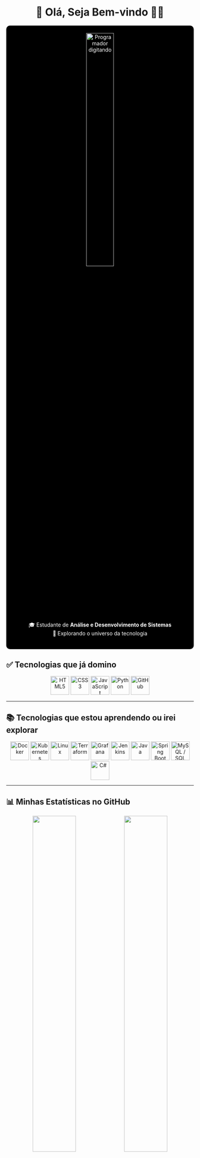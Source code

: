 <h1 align="center">🚀 Olá, Seja Bem-vindo 👨‍🚀</h1>

<div align="center" style="background-color:#000000; color:#ffffff; padding:20px; border-radius:10px;">
  <img src="https://media.giphy.com/media/qgQUggAC3Pfv687qPC/giphy.gif" alt="Programador digitando" width="40%" />
  
  <p>
    🎓 Estudante de <strong>Análise e Desenvolvimento de Sistemas</strong><br>
    🌌 Explorando o universo da tecnologia
  </p>
</div>


## ✅ **Tecnologias que já domino**

<p align="center">
  <img src="https://cdn.jsdelivr.net/gh/devicons/devicon/icons/html5/html5-original.svg" title="HTML5" width="50" />
  <img src="https://cdn.jsdelivr.net/gh/devicons/devicon/icons/css3/css3-original.svg" title="CSS3" width="50" />
  <img src="https://cdn.jsdelivr.net/gh/devicons/devicon/icons/javascript/javascript-original.svg" title="JavaScript" width="50" />
  <img src="https://cdn.jsdelivr.net/gh/devicons/devicon/icons/python/python-original.svg" title="Python" width="50" />
  <img src="https://cdn.jsdelivr.net/gh/devicons/devicon/icons/github/github-original.svg" title="GitHub" width="50" />
</p>

---

## 📚 **Tecnologias que estou aprendendo ou irei explorar**

<p align="center">
  <img src="https://cdn.jsdelivr.net/gh/devicons/devicon/icons/docker/docker-original.svg" title="Docker" width="50" />
  <img src="https://cdn.jsdelivr.net/gh/devicons/devicon/icons/kubernetes/kubernetes-plain.svg" title="Kubernetes" width="50" />
  <img src="https://cdn.jsdelivr.net/gh/devicons/devicon/icons/linux/linux-original.svg" title="Linux" width="50" />
  <img src="https://cdn.jsdelivr.net/gh/devicons/devicon/icons/terraform/terraform-original.svg" title="Terraform" width="50" />
  <img src="https://cdn.jsdelivr.net/gh/devicons/devicon/icons/grafana/grafana-original.svg" title="Grafana" width="50" />
  <img src="https://cdn.jsdelivr.net/gh/devicons/devicon/icons/jenkins/jenkins-original.svg" title="Jenkins" width="50" />
  <img src="https://cdn.jsdelivr.net/gh/devicons/devicon/icons/java/java-original.svg" title="Java" width="50" />
  <img src="https://cdn.jsdelivr.net/gh/devicons/devicon/icons/spring/spring-original.svg" title="Spring Boot" width="50" />
  <img src="https://cdn.jsdelivr.net/gh/devicons/devicon/icons/mysql/mysql-original.svg" title="MySQL / SQL" width="50" />
  <img src="https://cdn.jsdelivr.net/gh/devicons/devicon/icons/csharp/csharp-original.svg" title="C#" width="50" />
</p>

---

## 📊 **Minhas Estatísticas no GitHub**

<div align="center">
  <img src="https://github-readme-stats.vercel.app/api?username=euclidesanalistati&show_icons=true&theme=tokyonight&hide_border=true&border_radius=15" width="48%">
  <img src="https://github-readme-streak-stats.herokuapp.com/?user=euclidesanalistati&theme=tokyonight&hide_border=true&border_radius=15" width="48%">
</div>

---
##  **Status das Linguagens no meu Repositório**

<p align="center">
  <img src="https://github-readme-stats.vercel.app/api/top-langs/?username=euclidesanalistati&langs_count=8&layout=compact&theme=tokyonight&hide_border=true&border_radius=15" width="60%" />
</p>

<div align="center" style="background: linear-gradient(90deg, #39FF14 0%, #0d1117 100%); color: #fff; padding: 10px; border-radius: 15px; margin-bottom: 20px;">

</div>

---


## 🔥 Atividade Contínua

<p align="center">
  <img src="https://github-readme-streak-stats.herokuapp.com/?user=ferreirads&theme=tokyonight&hide_border=true&border_radius=20" />
</p>

---
